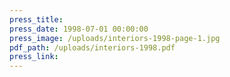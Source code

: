 ```yaml
---
press_title:
press_date: 1998-07-01 00:00:00
press_image: /uploads/interiors-1998-page-1.jpg
pdf_path: /uploads/interiors-1998.pdf
press_link:
---
```

